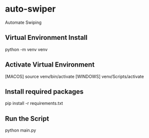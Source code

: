 # auto-swiper
Automate Swiping

## Virtual Environment Install
python -m venv venv

## Activate Virtual Environment
[MACOS] source venv/bin/activate
[WINDOWS] venv/Scripts/activate

## Install required packages
pip install -r requirements.txt

## Run the Script
python main.py
